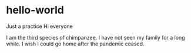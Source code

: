 # hello-world
Just a practice
Hi everyone

I am the third species of chimpanzee. I have not seen my family for a long while. I wish I could go home after the pandemic ceased. 
